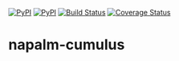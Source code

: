 [![PyPI](https://img.shields.io/pypi/v/napalm-cumulus.svg)](https://pypi.python.org/pypi/napalm-cumulus)
[![PyPI](https://img.shields.io/pypi/dm/napalm-cumulus.svg)](https://pypi.python.org/pypi/napalm-cumulus)
[![Build Status](https://travis-ci.org/napalm-automation-community/napalm-cumulus.svg?branch=develop)](https://travis-ci.org/napalm-automation-community/napalm-cumulus)
[![Coverage Status](https://coveralls.io/repos/github/napalm-automation/napalm-napalm-cumulus/badge.svg?branch=master)](https://coveralls.io/github/napalm-automation/napalm-napalm-cumulus)


# napalm-cumulus

